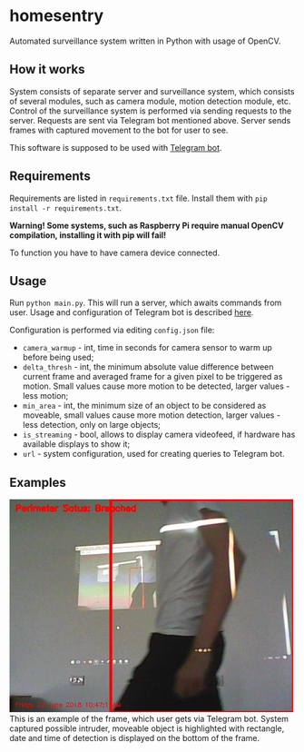 # homesentry
Automated surveillance system written in Python with usage of OpenCV.

## How it works
System consists of separate server and surveillance system, which consists of several modules, such as camera module, motion detection module, etc.
Control of the surveillance system is performed via sending requests to the server.
Requests are sent via Telegram bot mentioned above.
Server sends frames with captured movement to the bot for user to see.

This software is supposed to be used with [Telegram bot](https://github.com/eliasxyz/pytelebot).

## Requirements
Requirements are listed in `requirements.txt` file. Install them with `pip install -r requirements.txt`.

**Warning! Some systems, such as Raspberry Pi require manual OpenCV compilation, installing it with pip will fail!**

To function you have to have camera device connected.

## Usage
Run `python main.py`. This will run a server, which awaits commands from user.
Usage and configuration of Telegram bot is described [here](https://github.com/eliasxyz/pytelebot).

Configuration is performed via editing `config.json` file:
* `camera_warmup` - int, time in seconds for camera sensor to warm up before being used;
* `delta_thresh` - int, the minimum absolute value difference between current frame and averaged frame for a given pixel to be triggered as motion. Small values cause more motion to be detected, larger values - less motion;
* `min_area` - int, the minimum size of an object to be considered as moveable, small values cause more motion detection, larger values - less detection, only on large objects;
* `is_streaming` - bool, allows to display camera videofeed, if hardware has available displays to show it;
* `url` - system configuration, used for creating queries to Telegram bot.

## Examples
![Sent Frame](examples/2.jpg?raw=true "Sent_Frame")
This is an example of the frame, which user gets via Telegram bot. System captured possible intruder, moveable object is highlighted with rectangle, date and time of detection is displayed on the bottom of the frame.

